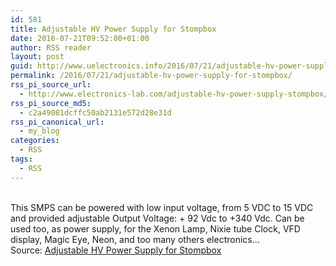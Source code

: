 ```yaml
---
id: 581
title: Adjustable HV Power Supply for Stompbox
date: 2016-07-21T09:52:00+01:00
author: RSS reader
layout: post
guid: http://www.uelectronics.info/2016/07/21/adjustable-hv-power-supply-for-stompbox/
permalink: /2016/07/21/adjustable-hv-power-supply-for-stompbox/
rss_pi_source_url:
  - http://www.electronics-lab.com/adjustable-hv-power-supply-stompbox/
rss_pi_source_md5:
  - c2a49081dcffc50ab2131e572d28e31d
rss_pi_canonical_url:
  - my_blog
categories:
  - RSS
tags:
  - RSS
---
```

</p> 

&#13;  
This SMPS can be powered with low input voltage, from 5 VDC to 15 VDC and provided adjustable Output Voltage: + 92 Vdc to +340 Vdc. Can be used too, as power supply, for the Xenon Lamp, Nixie tube Clock, VFD display, Magic Eye, Neon, and too many others electronics…&#13;  
Source: <a href="http://www.electronics-lab.com/adjustable-hv-power-supply-stompbox/" target="_blank">Adjustable HV Power Supply for Stompbox</a>

</body></html>